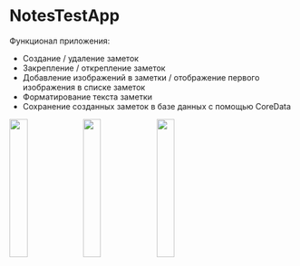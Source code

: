 # NotesTestApp
Функционал приложения:
* Создание / удаление заметок
* Закрепление / открепление заметок
* Добавление изображений в заметки / отображение первого изображения в списке заметок
* Форматирование текста заметки
* Сохранение созданных заметок в базе данных с помощью CoreData


<img src="https://user-images.githubusercontent.com/39233500/159778207-1c84240f-f2a1-4372-b6f8-f4f8480e00de.png" width=25% height=25%> <img src="https://user-images.githubusercontent.com/39233500/159779027-1fe3992b-54e2-49fd-b8d7-de8b62f2a234.png" width=25% height=25%> <img src="https://user-images.githubusercontent.com/39233500/159588709-5cc5e0c6-3b21-4d00-b7da-1ad8f030168d.png" width=25% height=25%> 

